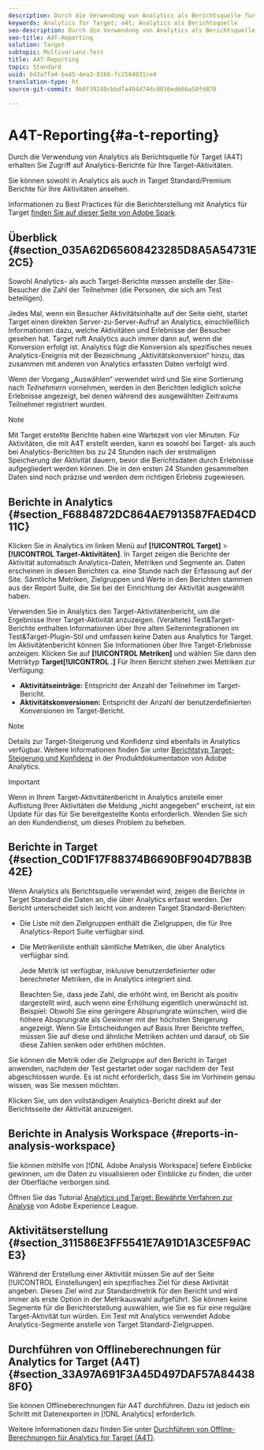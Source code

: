 ```yaml
---
description: Durch die Verwendung von Analytics als Berichtsquelle für Target (A4T) erhalten Sie Zugriff auf Analytics-Berichte für Ihre Target-Aktivitäten.
keywords: Analytics für Target; a4t; Analytics als Berichtsquelle
seo-description: Durch die Verwendung von Analytics als Berichtsquelle für Target (A4T) erhalten Sie Zugriff auf Analytics-Berichte für Ihre Target-Aktivitäten.
seo-title: A4T-Reporting
solution: Target
subtopic: Multivarianz-Test
title: A4T-Reporting
topic: Standard
uuid: bd3a7fa4-ba45-4ea3-81b6-fc2584831ce4
translation-type: ht
source-git-commit: 9b8f39240cbbd7a494d74dc0016ed666a58fd870

---
```



# A4T-Reporting{#a-t-reporting}

Durch die Verwendung von Analytics als Berichtsquelle für Target (A4T) erhalten Sie Zugriff auf Analytics-Berichte für Ihre Target-Aktivitäten.

Sie können sowohl in Analytics als auch in Target Standard/Premium Berichte für Ihre Aktivitäten ansehen.

Informationen zu Best Practices für die Berichterstellung mit Analytics für Target [finden Sie auf dieser Seite von Adobe Spark](https://spark.adobe.com/page/Lo3Spm4oBOvwF/).

## Überblick {#section_035A62D65608423285D8A5A54731E2C5}

Sowohl Analytics- als auch Target-Berichte messen anstelle der Site-Besucher die Zahl der Teilnehmer (die Personen, die sich am Test beteiligen).

Jedes Mal, wenn ein Besucher Aktivitätsinhalte auf der Seite sieht, startet Target einen direkten Server-zu-Server-Aufruf an Analytics, einschließlich Informationen dazu, welche Aktivitäten und Erlebnisse der Besucher gesehen hat. Target ruft Analytics auch immer dann auf, wenn die Konversion erfolgt ist. Analytics fügt die Konversion als spezifisches neues Analytics-Ereignis mit der Bezeichnung „Aktivitätskonversion“ hinzu, das zusammen mit anderen von Analytics erfassten Daten verfolgt wird.

Wenn der Vorgang „Auswählen“ verwendet wird und Sie eine Sortierung nach *Teilnehmern* vornehmen, werden in den Berichten lediglich solche Erlebnisse angezeigt, bei denen während des ausgewählten Zeitraums Teilnehmer registriert wurden.

>[!NOTE]
>
>Mit Target erstellte Berichte haben eine Wartezeit von vier Minuten. Für Aktivitäten, die mit A4T erstellt werden, kann es sowohl bei Target- als auch bei Analytics-Berichten bis zu 24 Stunden nach der erstmaligen Speicherung der Aktivität dauern, bevor die Berichtsdaten durch Erlebnisse aufgegliedert werden können. Die in den ersten 24 Stunden gesammelten Daten sind noch präzise und werden dem richtigen Erlebnis zugewiesen.

## Berichte in Analytics {#section_F6884872DC864AE7913587FAED4CD11C}

Klicken Sie in Analytics im linken Menü auf **[!UICONTROL Target]** &gt; **[!UICONTROL Target-Aktivitäten]**. In Target zeigen die Berichte der Aktivität automatisch Analytics-Daten, Metriken und Segmente an. Daten erscheinen in diesen Berichten ca. eine Stunde nach der Erfassung auf der Site. Sämtliche Metriken, Zielgruppen und Werte in den Berichten stammen aus der Report Suite, die Sie bei der Einrichtung der Aktivität ausgewählt haben.

Verwenden Sie in Analytics den Target-Aktivitätenbericht, um die Ergebnisse Ihrer Target-Aktivität anzuzeigen. (Veraltete) Test&amp;Target-Berichte enthalten Informationen über Ihre alten Seitenintegrationen im Test&amp;Target-Plugin-Stil und umfassen keine Daten aus Analytics for Target. Im Aktivitätenbericht können Sie Informationen über Ihre Target-Erlebnisse anzeigen. Klicken Sie auf **[!UICONTROL Metriken]** und wählen Sie dann den Metriktyp **Target[!UICONTROL .]** Für Ihren Bericht stehen zwei Metriken zur Verfügung:

* **Aktivitätseinträge:** Entspricht der Anzahl der Teilnehmer im Target-Bericht.
* **Aktivitätskonversionen:** Entspricht der Anzahl der benutzerdefinierten Konversionen im Target-Bericht.

>[!NOTE]
>
>Details zur Target-Steigerung und Konfidenz sind ebenfalls in Analytics verfügbar. Weitere Informationen finden Sie unter [Berichtstyp Target-Steigerung und Konfidenz](https://marketing.adobe.com/resources/help/de_DE/reference/report_target_lift_confidence.html) in der Produktdokumentation von Adobe Analytics.

>[!IMPORTANT]
>
>Wenn in Ihrem Target-Aktivitätenbericht in Analytics anstelle einer Auflistung Ihrer Aktivitäten die Meldung „nicht angegeben“ erscheint, ist ein Update für das für Sie bereitgestellte Konto erforderlich. Wenden Sie sich an den Kundendienst, um dieses Problem zu beheben.

## Berichte in Target {#section_C0D1F17F88374B6690BF904D7B83B42E}

Wenn Analytics als Berichtsquelle verwendet wird, zeigen die Berichte in Target Standard die Daten an, die über Analytics erfasst werden. Der Bericht unterscheidet sich leicht von anderen Target Standard-Berichten:

* Die Liste mit den Zielgruppen enthält die Zielgruppen, die für Ihre Analytics-Report Suite verfügbar sind.
* Die Metrikenliste enthält sämtliche Metriken, die über Analytics verfügbar sind.

   Jede Metrik ist verfügbar, inklusive benutzerdefinierter oder berechneter Metriken, die in Analytics integriert sind.

   Beachten Sie, dass jede Zahl, die erhöht wird, im Bericht als positiv dargestellt wird, auch wenn eine Erhöhung eigentlich unerwünscht ist. Beispiel: Obwohl Sie eine geringere Absprungrate wünschen, wird die höhere Absprungrate als Gewinner mit der höchsten Steigerung angezeigt. Wenn Sie Entscheidungen auf Basis Ihrer Berichte treffen, müssen Sie auf diese und ähnliche Metriken achten und darauf, ob Sie diese Zahlen senken oder erhöhen möchten.

Sie können die Metrik oder die Zielgruppe auf den Bericht in Target anwenden, nachdem der Test gestartet oder sogar nachdem der Test abgeschlossen wurde. Es ist nicht erforderlich, dass Sie im Vorhinein genau wissen, was Sie messen möchten.

Klicken Sie, um den vollständigen Analytics-Bericht direkt auf der Berichtsseite der Aktivität anzuzeigen.

## Berichte in Analysis Workspace {#reports-in-analysis-workspace}

Sie können mithilfe von [!DNL Adobe Analysis Workspace] tiefere Einblicke gewinnen, um die Daten zu visualisieren oder Einblicke zu finden, die unter der Oberfläche verborgen sind.

Öffnen Sie das Tutorial [Analytics und Target: Bewährte Verfahren zur Analyse](https://spark.adobe.com/page/Lo3Spm4oBOvwF/) von Adobe Experience League.

## Aktivitätserstellung {#section_311586E3FF5541E7A91D1A3CE5F9ACE3}

Während der Erstellung einer Aktivität müssen Sie auf der Seite [!UICONTROL Einstellungen] ein spezifisches Ziel für diese Aktivität angeben. Dieses Ziel wird zur Standardmetrik für den Bericht und wird immer als erste Option in der Metrikauswahl aufgeführt. Sie können keine Segmente für die Berichterstellung auswählen, wie Sie es für eine reguläre Target-Aktivität tun würden. Ein Test mit Analytics verwendet Adobe Analytics-Segmente anstelle von Target Standard-Zielgruppen.

## Durchführen von Offlineberechnungen für Analytics for Target (A4T) {#section_33A97A691F3A45D497DAF57A844388F0}

Sie können Offlineberechnungen für A4T durchführen. Dazu ist jedoch ein Schritt mit Datenexporten in [!DNL Analytics] erforderlich.

Weitere Informationen dazu finden Sie unter [Durchführen von Offline-Berechnungen für Analytics for Target (A4T)](../../c-reports/conversion-rate.md#concept_0D0002A1EBDF420E9C50E2A46F36629B).
